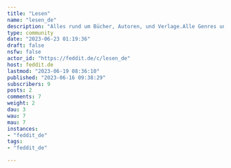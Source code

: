 ```yaml
---
title: "Lesen" 
name: "lesen_de"
description: "Alles rund um Bücher, Autoren, und Verlage.Alle Genres und alle Gebiete willkommen!"
type: community
date: "2023-06-23 01:19:36"
draft: false
nsfw: false
actor_id: "https://feddit.de/c/lesen_de"
host: feddit.de
lastmod: "2023-06-19 08:36:10"
published: "2023-06-16 09:38:29"
subscribers: 9
posts: 2
comments: 7
weight: 2
dau: 3
wau: 7
mau: 7
instances:
- "feddit_de"
tags: 
- "feddit_de"

---
```

